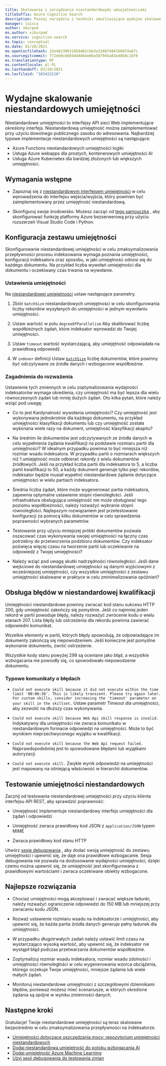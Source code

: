 ```yaml
---
title: Skalowanie i zarządzanie niestandardowymi umiejętnościami
titleSuffix: Azure Cognitive Search
description: Poznaj narzędzia i techniki umożliwiające wydajne skalowanie niestandardowych umiejętności w celu zapewnienia maksymalnej przepływności. Niestandardowe umiejętności umożliwiają wywoływanie niestandardowych modeli AI lub logiki, które można dodać do potoku indeksowanego AI na platformie Azure Wyszukiwanie poznawcze.
manager: luisca
author: vkurpad
ms.author: vikurpad
ms.service: cognitive-search
ms.topic: conceptual
ms.date: 01/28/2021
ms.openlocfilehash: 22e48239631850d82cbb3e3208748416087da87c
ms.sourcegitcommit: 772eb9c6684dd4864e0ba507945a83e48b8c16f0
ms.translationtype: MT
ms.contentlocale: pl-PL
ms.lasthandoff: 03/20/2021
ms.locfileid: "103422210"
---
```

# <a name="efficiently-scale-out-a-custom-skill"></a>Wydajne skalowanie niestandardowych umiejętności

Niestandardowe umiejętności to interfejsy API sieci Web implementujące określony interfejs. Niestandardową umiejętność można zaimplementować przy użyciu dowolnego publicznego zasobu do adresowania. Najbardziej typowe implementacje niestandardowych umiejętności są następujące:
* Azure Functions niestandardowych umiejętności logiki
* Usługa Azure webapps dla prostych, kontenerowych umiejętności AI
* Usługa Azure Kubernetes dla bardziej złożonych lub większych umiejętności.

## <a name="prerequisites"></a>Wymagania wstępne

+ Zapoznaj się z [niestandardowym interfejsem umiejętności](cognitive-search-custom-skill-interface.md) w celu wprowadzenia do interfejsu wejścia/wyjścia, który powinien być zaimplementowany przez umiejętność niestandardową.

+ Skonfiguruj swoje środowisko. Możesz zacząć od [tego samouczka](/python/tutorial-vs-code-serverless-python-01) , aby skonfigurować funkcję platformy Azure bezserwerową przy użyciu rozszerzeń Visual Studio Code i Python.

## <a name="skillset-configuration"></a>Konfiguracja zestawu umiejętności

Skonfigurowanie niestandardowej umiejętności w celu zmaksymalizowania przepływności procesu indeksowania wymaga poznania umiejętności, konfiguracji indeksatora oraz sposobu, w jaki umiejętność odnosi się do każdego dokumentu. Na przykład liczba wywołań umiejętności dla dokumentu i oczekiwany czas trwania na wywołanie.

### <a name="skill-settings"></a>Ustawienia umiejętności

Na [niestandardowej umiejętności](cognitive-search-custom-skill-web-api.md) ustaw następujące parametry.

1. Zbiór `batchSize` niestandardowych umiejętności w celu skonfigurowania liczby rekordów wysyłanych do umiejętności w jednym wywołaniu umiejętności.

2. Ustaw wartość w polu `degreeOfParallelism` Aby skalibrować liczbę współbieżnych żądań, które indeksator wprowadzi do Twojej umiejętności.

3. Ustaw `timeout` wartość wystarczającą, aby umiejętność odpowiadała na prawidłową odpowiedź.

4. W `indexer` definicji Ustaw [`batchSize`](https://docs.microsoft.com/rest/api/searchservice/create-indexer#indexer-parameters) liczbę dokumentów, które powinny być odczytywane ze źródła danych i wzbogacone współbieżnie.

### <a name="considerations"></a>Zagadnienia do rozważenia

Ustawienie tych zmiennych w celu zoptymalizowania wydajności indeksatorów wymaga określenia, czy umiejętność ma być lepsza dla wielu równoczesnych żądań lub mniej dużych żądań. Oto kilka pytań, które należy wziąć pod uwagę:

* Co to jest Kardynalność wywołania umiejętności? Czy umiejętność jest wykonywana jednokrotnie dla każdego dokumentu, na przykład umiejętności klasyfikacji dokumentu lub czy umiejętność została wykonana wiele razy na dokument, umiejętność klasyfikacji akapitu?

* Na średnim ile dokumentów jest odczytywanych ze źródła danych w celu wypełnienia żądania kwalifikacji na podstawie rozmiaru partii dla umiejętności? W idealnym przypadku powinna to być mniejsza niż rozmiar wsadu indeksatora. W przypadku partii o rozmiarach większych niż 1 umiejętność może odbierać rekordy z wielu dokumentów źródłowych. Jeśli na przykład liczba partii dla indeksatora to 5, a liczba partii kwalifikacji to 50, a każdy dokument generuje tylko pięć rekordów, indeksator będzie musiał wypełnić niestandardowe żądanie dotyczące umiejętności w wielu partiach indeksatora.

* Średnia liczba żądań, które może wygenerować partia indeksatora, zapewnia optymalne ustawienie stopni równoległości. Jeśli infrastruktura obsługująca umiejętność nie może obsługiwać tego poziomu współbieżności, należy rozważyć wybranie stopni równoległości. Najlepszym rozwiązaniem jest przetestowanie konfiguracji za pomocą kilku dokumentów w celu sprawdzenia poprawności wybranych parametrów.

* Testowanie przy użyciu mniejszej próbki dokumentów pozwala oszacować czas wykonywania swojej umiejętności na łączny czas potrzebny do przetworzenia podzbioru dokumentów. Czy indeksator poświęca więcej czasu na tworzenie partii lub oczekiwanie na odpowiedź z Twojej umiejętności? 

* Należy wziąć pod uwagę skutki nadrzędności równoległości. Jeśli dane wejściowe do niestandardowej umiejętności są danymi wyjściowymi z wcześniejszej umiejętności, czy wszystkie umiejętności z zestawu umiejętności skalowane w praktyce w celu zminimalizowania opóźnień?

## <a name="error-handling-in-the-custom-skill"></a>Obsługa błędów w niestandardowej kwalifikacji

Umiejętności niestandardowe powinny zwracać kod stanu sukcesu HTTP 200, gdy umiejętność zakończy się pomyślnie. Jeśli co najmniej jeden rekord w partii powoduje błędy, należy rozważyć zwrócenie kodu o wielu stanach 207. Lista błędy lub ostrzeżenia dla rekordu powinna zawierać odpowiedni komunikat.

Wszelkie elementy w partii, których błędy spowodują, że odpowiadające im dokumenty zakończą się niepowodzeniem. Jeśli konieczne jest pomyślne wykonanie dokumentu, zwróć ostrzeżenie.

Wszystkie kody stanu powyżej 299 są oceniane jako błąd, a wszystkie wzbogacania nie powiodły się, co spowodowało niepowodzenie dokumentu. 

### <a name="common-error-messages"></a>Typowe komunikaty o błędach

* `Could not execute skill because it did not execute within the time limit '00:00:30'. This is likely transient. Please try again later. For custom skills, consider increasing the 'timeout' parameter on your skill in the skillset.` Ustaw parametr Timeout dla umiejętności, aby zezwolić na dłuższy czas wykonywania.

* `Could not execute skill because Web Api skill response is invalid.` Indykatywny dla umiejętności nie zwraca komunikatu w niestandardowym formacie odpowiedzi na umiejętności. Może to być wynikiem nieprzechwyconego wyjątku w kwalifikacji.

* `Could not execute skill because the Web Api request failed.` Najprawdopodobniej jest to spowodowane błędami lub wyjątkami autoryzacji.

* `Could not execute skill.` Zwykle wynik odpowiedzi na umiejętności jest mapowany na istniejącą właściwość w hierarchii dokumentów.

## <a name="testing-custom-skills"></a>Testowanie umiejętności niestandardowych

Zacznij od testowania niestandardowej umiejętności przy użyciu klienta interfejsu API REST, aby sprawdzić poprawność:

* Umiejętność implementuje niestandardowy interfejs umiejętności dla żądań i odpowiedzi

* Umiejętność zwraca prawidłowy kod JSON z `application/JSON` typem MIME

* Zwraca prawidłowy kod stanu HTTP

Utwórz [sesję debugowania](cognitive-search-debug-session.md) , aby dodać swoją umiejętność do zestawu umiejętności i upewnić się, że daje ona prawidłowe wzbogacanie. Sesja debugowania nie pozwala na dostosowanie wydajności umiejętności, dzięki czemu można upewnić się, że umiejętność jest skonfigurowana z prawidłowymi wartościami i zwraca oczekiwane obiekty wzbogacone.

## <a name="best-practices"></a>Najlepsze rozwiązania

* Chociaż umiejętności mogą akceptować i zwracać większe ładunki, należy rozważyć ograniczenie odpowiedzi do 150 MB lub mniejszej przy zwracaniu kodu JSON.

* Rozważ ustawienie rozmiaru wsadu na indeksatorze i umiejętności, aby upewnić się, że każda partia źródła danych generuje pełny ładunek dla umiejętności.

* W przypadku długotrwałych zadań należy ustawić limit czasu na wystarczająco wysoką wartość, aby upewnić się, że indeksator nie wystąpił błąd podczas przetwarzania dokumentów współbieżnie.

* Zoptymalizuj rozmiar wsadu indeksatora, rozmiar wsadu zdolności i umiejętności równoległości w celu wygenerowania wzorca obciążenia, którego oczekuje Twoje umiejętności, mniejsze żądania lub wiele małych żądań.

* Monitoruj niestandardowe umiejętności z szczegółowymi dziennikami błędów, ponieważ możesz mieć scenariusze, w których określone żądania są spójne w wyniku zmienności danych.


## <a name="next-steps"></a>Następne kroki
Gratulacje! Twoje niestandardowe umiejętności są teraz skalowane bezpośrednio w celu zmaksymalizowania przepływności na indeksatorze. 

+ [Umiejętności dotyczące oszczędzania mocy: repozytorium umiejętności niestandardowych](https://github.com/Azure-Samples/azure-search-power-skills)
+ [Dodaj niestandardową umiejętność do potoku wzbogacania AI](cognitive-search-custom-skill-interface.md)
+ [Dodaj umiejętność Azure Machine Learning](https://docs.microsoft.com/azure/search/cognitive-search-aml-skill)
+ [Użyj sesji debugowania do testowania zmian](https://docs.microsoft.com/azure/search/cognitive-search-debug-session)